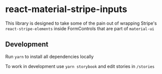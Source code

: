 # react-material-stripe-inputs

This library is designed to take some of the pain out of wrapping Stripe's `react-stripe-elements` inside FormControls that are part of `material-ui`

## Development
Run `yarn` to install all dependencies locally

To work in development use `yarn storybook` and edit stories in `/stories`